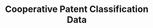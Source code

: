 ---
layout: default
bigquery: https://console.cloud.google.com/bigquery?p=patents-public-data&d=cpc&page=dataset
citation: '“Cooperative Patent Classification” by the EPO and USPTO, for public use. '
contributors: EPO, USPTO
cost: None
description: Cooperative Patent Classification Data contains the scheme and definitions
  of the Cooperative Patent Classification system for classifying patent documents.
  The CPC is the result of a partnership between the EPO and the USPTO in their joint
  effort to develop a common, internationally compatible classification system for
  technical documents, in particular patent publications, which will be used by both
  offices in the patent granting process
documentation: https://www.cooperativepatentclassification.org/cpcSchemeAndDefinitions
last_edit: 04/08/2022, 20:59:57
location: https://www.cooperativepatentclassification.org/index
maintained_by: USPTO, EPO
schema_fields:
- informative_references
- title_full
- title_part
- children
- glossary
- applicationReferences
- additional_only
- titleFull
- sizeCache
- residualReferences
- level
- breakdownCode
- parents
- ipcConcordant
- limiting_references
- residual_references
- childGroups
- synonyms
- notAllocatable
- definition
- status
- dateRevised
- breakdown_code
- application_references
- titlePart
- informativeReferences
- child_groups
- date_revised
- ipc_concordant
- symbol
- not_allocatable
- limitingReferences
shortname: cooperative_patent_classification
tags:
- patents
- science
title: Cooperative Patent Classification Data
uuid: 984374a7-16e9-4b35-9445-458daceb01bf
---